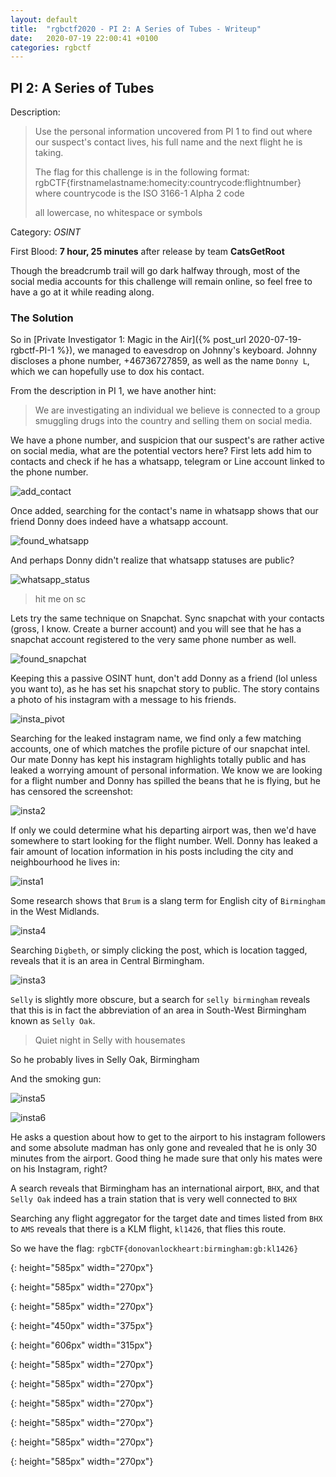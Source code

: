 ```yaml
---
layout: default
title:  "rgbctf2020 - PI 2: A Series of Tubes - Writeup"
date:   2020-07-19 22:00:41 +0100
categories: rgbctf
---
```


## **PI 2: A Series of Tubes**
Description: 
> Use the personal information uncovered from PI 1 to find out where our suspect's contact lives, his full name and the next flight he is taking.
>
>The flag for this challenge is in the following format: rgbCTF{firstnamelastname:homecity:countrycode:flightnumber}
>where countrycode is the ISO 3166-1 Alpha 2 code
>
>all lowercase, no whitespace or symbols


Category: *OSINT*

First Blood: **7 hour, 25 minutes** after release  by team **CatsGetRoot**

Though the breadcrumb trail will go dark halfway through, most of the social media accounts for this challenge will remain online, so feel free to have a go at it while reading along.

### **The Solution**
So in [Private Investigator 1: Magic in the Air]({% post_url 2020-07-19-rgbctf-PI-1 %}), we managed to eavesdrop on Johnny's keyboard. Johnny discloses a phone number, +46736727859, as well as the name `Donny L`, which we can hopefully use to dox his contact.

From the description in PI 1, we have another hint:

>We are investigating an individual we believe is connected to a group smuggling drugs into the country and selling them on social media.

We have a phone number, and suspicion that our suspect's are rather active on social media, what are the potential vectors here? First lets add him to contacts and check if he has a whatsapp, telegram or Line account linked to the phone number.

![add_contact]

Once added, searching for the contact's name in whatsapp shows that our friend Donny does indeed have a whatsapp account.

![found_whatsapp]

And perhaps Donny didn't realize that whatsapp statuses are public?

![whatsapp_status]

>hit me on sc

Lets try the same technique on Snapchat. Sync snapchat with your contacts (gross, I know. Create a burner account) and you will see that he has a snapchat account registered to the very same phone number as well.

![found_snapchat]

Keeping this a passive OSINT hunt, don't add Donny as a friend (lol unless you want to), as he has set his snapchat story to public. The story contains a photo of his instagram with a message to his friends.

![insta_pivot]

Searching for the leaked instagram name, we find only a few matching accounts, one of which matches the profile picture of our snapchat intel. Our mate Donny has kept his instagram highlights totally public and has leaked a worrying amount of personal information. We know we are looking for a flight number and Donny has spilled the beans that he is flying, but he has censored the screenshot:

![insta2]

If only we could determine what his departing airport was, then we'd have somewhere to start looking for the flight number. Well. Donny has leaked a fair amount of location information in his posts including the city and neighbourhood he lives in:

![insta1]

Some research shows that `Brum` is a slang term for English city of `Birmingham` in the West Midlands.

![insta4]

Searching `Digbeth`, or simply clicking the post, which is location tagged, reveals that it is an area in Central Birmingham.

![insta3]

`Selly` is slightly more obscure, but a search for `selly birmingham` reveals that this is in fact the abbreviation of an area in South-West Birmingham known as `Selly Oak`. 

> Quiet night in Selly with housemates

So he probably lives in Selly Oak, Birmingham

And the smoking gun:

![insta5]

![insta6]

He asks a question about how to get to the airport to his instagram followers and some absolute madman has only gone and revealed that he is only 30 minutes from the airport. Good thing he made sure that only his mates were on his Instagram, right?

A search reveals that Birmingham has an international airport, `BHX`, and that `Selly Oak` indeed has a train station that is very well connected to `BHX`

Searching any flight aggregator for the target date and times listed from `BHX` to `AMS` reveals that there is a KLM flight, `kl1426`, that flies this route.

So we have the flag: `rgbCTF{donovanlockheart:birmingham:gb:kl1426}`



[add_contact]: /assets/images/rgbctf/pi/pi2_add_contact.jpeg
{: height="585px" width="270px"}

[found_whatsapp]: /assets/images/rgbctf/pi/pi2_check_whatsapp.jpeg
{: height="585px" width="270px"}

[whatsapp_status]: /assets/images/rgbctf/pi/pi2_public_whatsapp.jpeg
{: height="585px" width="270px"}

[found_snapchat]: /assets/images/rgbctf/pi/pi2_snapchat_pivot.jpeg
{: height="450px" width="375px"}

[insta_pivot]: /assets/images/rgbctf/pi/pi2_pivot_insta.jpeg
{: height="606px" width="315px"}

[insta1]: /assets/images/rgbctf/pi/pi2_insta1.jpeg
{: height="585px" width="270px"}

[insta2]: /assets/images/rgbctf/pi/pi2_insta2.jpeg
{: height="585px" width="270px"}

[insta3]: /assets/images/rgbctf/pi/pi2_insta3.jpeg
{: height="585px" width="270px"}

[insta4]: /assets/images/rgbctf/pi/pi2_insta4.jpeg
{: height="585px" width="270px"}

[insta5]: /assets/images/rgbctf/pi/pi2_insta5.jpeg
{: height="585px" width="270px"}

[insta6]: /assets/images/rgbctf/pi/pi2_insta6.jpeg
{: height="585px" width="270px"}